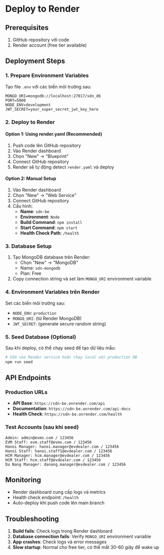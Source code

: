 # Deploy to Render

## Prerequisites
1. GitHub repository với code
2. Render account (free tier available)

## Deployment Steps

### 1. Prepare Environment Variables
Tạo file `.env` với các biến môi trường sau:
```env
MONGO_URI=mongodb://localhost:27017/sdn_db
PORT=5000
NODE_ENV=development
JWT_SECRET=your_super_secret_jwt_key_here
```

### 2. Deploy to Render

#### Option 1: Using render.yaml (Recommended)
1. Push code lên GitHub repository
2. Vào Render dashboard
3. Chọn "New" → "Blueprint"
4. Connect GitHub repository
5. Render sẽ tự động detect `render.yaml` và deploy

#### Option 2: Manual Setup
1. Vào Render dashboard
2. Chọn "New" → "Web Service"
3. Connect GitHub repository
4. Cấu hình:
   - **Name**: `sdn-be`
   - **Environment**: `Node`
   - **Build Command**: `npm install`
   - **Start Command**: `npm start`
   - **Health Check Path**: `/health`

### 3. Database Setup
1. Tạo MongoDB database trên Render:
   - Chọn "New" → "MongoDB"
   - Name: `sdn-mongodb`
   - Plan: Free
2. Copy connection string và set làm `MONGO_URI` environment variable

### 4. Environment Variables trên Render
Set các biến môi trường sau:
- `NODE_ENV`: `production`
- `MONGO_URI`: (từ Render MongoDB)
- `JWT_SECRET`: (generate secure random string)

### 5. Seed Database (Optional)
Sau khi deploy, có thể chạy seed để tạo dữ liệu mẫu:
```bash
# SSH vào Render service hoặc chạy local với production DB
npm run seed
```

## API Endpoints

### Production URLs
- **API Base**: `https://sdn-be.onrender.com/api`
- **Documentation**: `https://sdn-be.onrender.com/api-docs`
- **Health Check**: `https://sdn-be.onrender.com/health`

### Test Accounts (sau khi seed)
```
Admin: admin@evms.com / 123456
EVM Staff: evm.staff@evms.com / 123456
Hanoi Manager: hanoi.manager@evdealer.com / 123456
Hanoi Staff: hanoi.staff1@evdealer.com / 123456
HCM Manager: hcm.manager@evdealer.com / 123456
HCM Staff: hcm.staff@evdealer.com / 123456
Da Nang Manager: danang.manager@evdealer.com / 123456
```

## Monitoring
- Render dashboard cung cấp logs và metrics
- Health check endpoint: `/health`
- Auto-deploy khi push code lên main branch

## Troubleshooting
1. **Build fails**: Check logs trong Render dashboard
2. **Database connection fails**: Verify `MONGO_URI` environment variable
3. **App crashes**: Check logs và error messages
4. **Slow startup**: Normal cho free tier, có thể mất 30-60 giây để wake up
